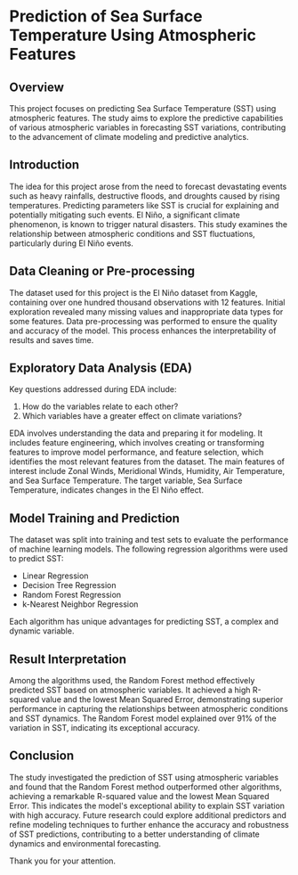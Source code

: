 # Prediction of Sea Surface Temperature Using Atmospheric Features

## Overview
This project focuses on predicting Sea Surface Temperature (SST) using atmospheric features. The study aims to explore the predictive capabilities of various atmospheric variables in forecasting SST variations, contributing to the advancement of climate modeling and predictive analytics.

## Introduction
The idea for this project arose from the need to forecast devastating events such as heavy rainfalls, destructive floods, and droughts caused by rising temperatures. Predicting parameters like SST is crucial for explaining and potentially mitigating such events. El Niño, a significant climate phenomenon, is known to trigger natural disasters. This study examines the relationship between atmospheric conditions and SST fluctuations, particularly during El Niño events.

## Data Cleaning or Pre-processing
The dataset used for this project is the El Niño dataset from Kaggle, containing over one hundred thousand observations with 12 features. Initial exploration revealed many missing values and inappropriate data types for some features. Data pre-processing was performed to ensure the quality and accuracy of the model. This process enhances the interpretability of results and saves time.

## Exploratory Data Analysis (EDA)
Key questions addressed during EDA include:
1. How do the variables relate to each other?
2. Which variables have a greater effect on climate variations?

EDA involves understanding the data and preparing it for modeling. It includes feature engineering, which involves creating or transforming features to improve model performance, and feature selection, which identifies the most relevant features from the dataset. The main features of interest include Zonal Winds, Meridional Winds, Humidity, Air Temperature, and Sea Surface Temperature. The target variable, Sea Surface Temperature, indicates changes in the El Niño effect.

## Model Training and Prediction
The dataset was split into training and test sets to evaluate the performance of machine learning models. The following regression algorithms were used to predict SST:
- Linear Regression
- Decision Tree Regression
- Random Forest Regression
- k-Nearest Neighbor Regression

Each algorithm has unique advantages for predicting SST, a complex and dynamic variable.

## Result Interpretation
Among the algorithms used, the Random Forest method effectively predicted SST based on atmospheric variables. It achieved a high R-squared value and the lowest Mean Squared Error, demonstrating superior performance in capturing the relationships between atmospheric conditions and SST dynamics. The Random Forest model explained over 91% of the variation in SST, indicating its exceptional accuracy.

## Conclusion
The study investigated the prediction of SST using atmospheric variables and found that the Random Forest method outperformed other algorithms, achieving a remarkable R-squared value and the lowest Mean Squared Error. This indicates the model's exceptional ability to explain SST variation with high accuracy. Future research could explore additional predictors and refine modeling techniques to further enhance the accuracy and robustness of SST predictions, contributing to a better understanding of climate dynamics and environmental forecasting.

Thank you for your attention.
